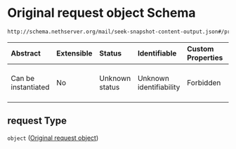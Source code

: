 # Original request object Schema

```txt
http://schema.nethserver.org/mail/seek-snapshot-content-output.json#/properties/request
```



| Abstract            | Extensible | Status         | Identifiable            | Custom Properties | Additional Properties | Access Restrictions | Defined In                                                                                           |
| :------------------ | :--------- | :------------- | :---------------------- | :---------------- | :-------------------- | :------------------ | :--------------------------------------------------------------------------------------------------- |
| Can be instantiated | No         | Unknown status | Unknown identifiability | Forbidden         | Allowed               | none                | [seek-snapshot-content-output.json\*](mail/seek-snapshot-content-output.json "open original schema") |

## request Type

`object` ([Original request object](seek-snapshot-content-output-properties-original-request-object.md))
